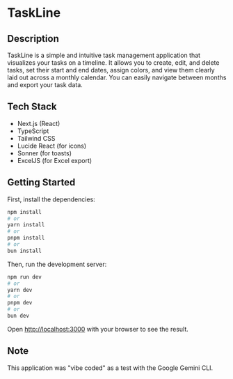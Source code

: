 # TaskLine

## Description

TaskLine is a simple and intuitive task management application that visualizes your tasks on a timeline. It allows you to create, edit, and delete tasks, set their start and end dates, assign colors, and view them clearly laid out across a monthly calendar. You can easily navigate between months and export your task data.

## Tech Stack

- Next.js (React)
- TypeScript
- Tailwind CSS
- Lucide React (for icons)
- Sonner (for toasts)
- ExcelJS (for Excel export)

## Getting Started

First, install the dependencies:

```bash
npm install
# or
yarn install
# or
pnpm install
# or
bun install
```

Then, run the development server:

```bash
npm run dev
# or
yarn dev
# or
pnpm dev
# or
bun dev
```

Open [http://localhost:3000](http://localhost:3000) with your browser to see the result.

## Note

This application was "vibe coded" as a test with the Google Gemini CLI.
